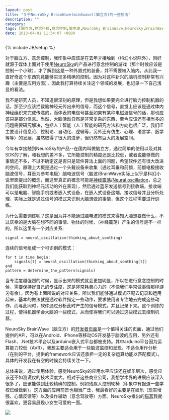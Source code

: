 ```yaml
---
layout: post
title: "关于NeuroSky BrainWave(mindwave)(脑立方)的一些想法"
description: ""
category: 
tags: [脑立方,神念科技,意念控制,脑电波,NeuroSky BrainWave,NeuroSky,BrainWave,MindWave,Brain Signal,brain-computer interface,BrainWave Control, Thinking Control]
date: 2013-04-01 11:34:07 +0800
---
```

{% include JB/setup %}

对于脑立方、意念控制，我印象中应该是在去年才接触到（科幻小说除外），刚好就源于媒体上面对于使用[NeuroSky][1]的产品进行意念控制的游戏（那个时候应该是控制一个小球），才了解到这是一种外置式的装备，并不需要植入脑内。从此我一直好奇这个东西究竟能够实现多精确的控制。因为对这种新兴的脑机控制非常有兴趣（主要是应用方面），因此我打算持续关注这个领域的发展，也记录一下自己浅显的看法。

我不是研究人员，不知道很深刻的原理，但是我想如果要完全进行脑力控制机器的话，那至少应该拦截脑神经元传出来的信号，而这个信号，直觉上应该是通过体内神经组织来完成传递的，而体表的电信号甚至如果有某种电磁波信号的话，那也应该只是部分信息。当然，大脑活动自然是非常复杂的东西，至今应该还有相当多的问题需要研究解决，包括人工智能（人工智能的研究方法和方向也很广泛，我们IT主要设计信息论、控制论、自动化、逻辑等，另外还有仿生、心理、语言学、医学等等）的发展，虽然取得了很大的进步，但仍然有巨大的发展空间。

今年有幸接触到NeuroSky的产品--在国内叫做脑立方，通过简单的使用以及对其SDK的了解，和我想的差不多，它所能控制的精度还是比较低，或者说能够做的事情还不多，不过不确定这是否只是软件算法上面的问题，希望软件还有很大改进的空间。原理上大概是通过一个头戴设备来收集（通过耳垂和前额，前额电极接收脑波信号，耳垂为参考电极）脑电波信号（脑波/BrainWave实际上似乎是科幻小说里面提出的概念，而这里真正的概念可能是[神经震荡][2]/[Neural oscillation][3]，总之我们能获取到神经元活动的外在表现），然后通过蓝牙发送信号到接收端，接收端可以是电脑、智能手机或者嵌入式设备，在嵌入式设备这端，接收信号并且分析处理，实际上就是通过信号的模式来识别大脑想做的事情，但这个过程需要进行训练。

为什么需要训练呢？这是因为并不能通过脑电波的模式来得知大脑想要做什么，不过庆幸的是大脑在想不同的事情、物体的时候，（神经震荡）产生的信号是不一样的，所以这里有一个对应关系:

```
signal = neural_oscillation(thinking_about_somthing)
```

连续的信号组成一个可识别的模式：


	for t in time begin:
	    signals[t] = neural_oscillation(thinking_about_somthing[t])
	end
	pattern = determine_the_pattern(signals)


当专注度越强烈的时候，显示出来的模式就会更加明显，所以在进行意念控制的时候，需要保持好自己的专注度，这是非常耗费心力的（不像我们平常做事情那样游刃有余）。因为有上面所说的对应关系，所以我们能够通过模式匹配去记录和运用起来，基本的做法就是通过软件指定一些动作，要求使用者专注地去完成这些动作，而与此同时，软件通过分析此时产生的信号模式，并且记录下来。这个训练的过程，使得机器学会大脑的一些模式，从而使得我们可以通过这些模式去控制机器。

NeuroSky BrainWave（脑立方）的[开发者页面][4]是一个值得关注的页面，通过他们提供的API，可以在Android、iPhone等移动OS开发基于脑波的应用，另外还有Flash、.Net技术平台以及arduino嵌入式平台都被支持。其中arduino平台因为运算能力较低（AVR），我想主要适合用于一些脑波监控和呈现，不适合用作分析（在别的平台，提供的framework应该还承担一定的复杂运算功能以匹配模式）。具体的开发我在有空的时候会持续关注一下。

总体来说，通过使用体验，感觉NeuroSky的应用水平应该还在娱乐层次，感觉应该还不如测谎仪的技术深度大。相对于这些商业公司，我想学术界的进展应该深入很多了，应该能做到比较精确的控制，例如残疾人控制轮椅（印象中有报道一些学校已经做到）。这方面的应用前景也相当广泛，我最看好的主要是在娱乐（现实增强、心情反馈等）以及操作辅助（意念驾驶等）方面。NeuroSky推出的[猫耳][5]我就很喜欢，更容易展现小女生可爱的一面。

![][6]


[1]: http://www.NeuroSky.com
[2]: http://zh.wikipedia.org/wiki/%E7%A5%9E%E7%BB%8F%E6%8C%AF%E8%8D%A1
[3]: http://en.wikipedia.org/wiki/Neural_oscillation
[4]: http://neurosky.com/Developer.aspx
[5]: http://store.necomimi.com/
[6]: /images/upload/20130401-1-necomimi.png

